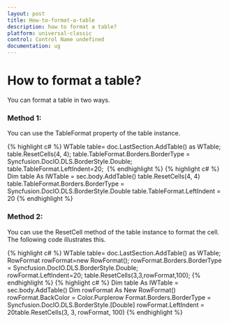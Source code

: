 ```yaml
---
layout: post
title: How-to-format-a-table
description: how to format a table?
platform: universal-classic
control: Control Name undefined
documentation: ug
---
```


# How to format a table?

You can format a table in two ways.

### Method 1:

You can use the TableFormat property of the table instance.

{% highlight c# %}
WTable table= doc.LastSection.AddTable() as WTable;
table.ResetCells(4, 4);
table.TableFormat.Borders.BorderType = Syncfusion.DocIO.DLS.BorderStyle.Double;
table.TableFormat.LeftIndent=20; 
{% endhighlight %}
{% highlight c# %}
Dim table As IWTable = sec.body.AddTable()
table.ResetCells(4, 4)
table.TableFormat.Borders.BorderType = Syncfusion.DocIO.DLS.BorderStyle.Double
table.TableFormat.LeftIndent = 20
{% endhighlight %}

### Method 2:

You can use the ResetCell method of the table instance to format the cell. The following code illustrates this.

{% highlight c# %}
WTable table= doc.LastSection.AddTable() as WTable;
RowFormat rowFormat=new RowFormat();
rowFormat.Borders.BorderType = Syncfusion.DocIO.DLS.BorderStyle.Double;
rowFormat.LeftIndent=20; table.ResetCells(3,3,rowFormat,100);
{% endhighlight %}
{% highlight c# %}
Dim table As IWTable = sec.body.AddTable()
Dim rowFormat As New RowFormat()
rowFormat.BackColor = Color.Purplerow
Format.Borders.BorderType = Syncfusion.DocIO.DLS.BorderStyle.[Double]
rowFormat.LeftIndent = 20table.ResetCells(3, 3, rowFormat, 100)
{% endhighlight %}


